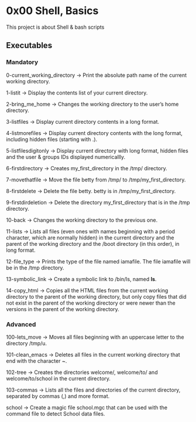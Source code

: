 # 0x00 Shell, Basics
This project is about Shell & bash scripts

## Executables

### Mandatory
0-current_working_directory &rarr; Print the absolute path name of the current working directory.

1-listit &rarr; Display the contents list of your current directory.

2-bring_me_home &rarr; Changes the working directory to the user’s home directory.

3-listfiles &rarr; Display current directory contents in a long format.

4-listmorefiles &rarr; Display current directory contents with the long format, including hidden files (starting with .).

5-listfilesdigitonly &rarr; Display current directory with long format, hidden files and the user & groups IDs displayed numericallly.

6-firstdirectory &rarr; Creates my_first_directory in the /tmp/ directory.

7-movethatfile &rarr; Move the file betty from /tmp/ to /tmp/my_first_directory.

8-firstdelete &rarr; Delete the file betty. betty is in /tmp/my_first_directory.

9-firstdirdeletion &rarr; Delete the directory my_first_directory that is in the /tmp directory.

10-back &rarr; Changes the working directory to the previous one.

11-lists &rarr; Lists all files (even ones with names beginning with a period character, which are normally hidden) in the current directory and the parent of the working directory and the /boot directory (in this order), in long format.

12-file_type &rarr; Prints the type of the file named iamafile. The file iamafile will be in the /tmp directory.

13-symbolic_link &rarr; Create a symbolic link to /bin/ls, named __ls__.

14-copy_html &rarr; Copies all the HTML files from the current working directory to the parent of the working directory, but only copy files that did not exist in the parent of the working directory or were newer than the versions in the parent of the working directory. 

### Advanced
100-lets_move &rarr; Moves all files beginning with an uppercase letter to the directory /tmp/u. 

101-clean_emacs &rarr; Deletes all files in the current working directory that end with the character ~.

102-tree &rarr; Creates the directories welcome/, welcome/to/ and welcome/to/school in the current directory.

103-commas &rarr; Lists all the files and directories of the current directory, separated by commas (,) and more format.

school &rarr; Create a magic file school.mgc that can be used with the command file to detect School data files.

